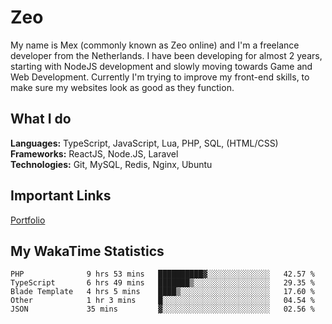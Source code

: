 # Zeo
My name is Mex (commonly known as Zeo online) and I'm a freelance developer from the Netherlands. I have been developing for almost 2 years, starting with NodeJS development and slowly moving towards Game and Web Development. Currently I'm trying to improve my front-end skills, to make sure my websites look as good as they function.

## What I do
**Languages:** TypeScript, JavaScript, Lua, PHP, SQL, (HTML/CSS)<br/>
**Frameworks:** ReactJS, Node.JS, Laravel<br/>
**Technologies:** Git, MySQL, Redis, Nginx, Ubuntu<br/>

## Important Links
[Portfolio](https://zeodev.cc)

## My WakaTime Statistics
<!--START_SECTION:waka-->
```text
PHP              9 hrs 53 mins   ██████████▓░░░░░░░░░░░░░░   42.57 % 
TypeScript       6 hrs 49 mins   ███████▒░░░░░░░░░░░░░░░░░   29.35 % 
Blade Template   4 hrs 5 mins    ████▒░░░░░░░░░░░░░░░░░░░░   17.60 % 
Other            1 hr 3 mins     █░░░░░░░░░░░░░░░░░░░░░░░░   04.54 % 
JSON             35 mins         ▓░░░░░░░░░░░░░░░░░░░░░░░░   02.56 % 
```
<!--END_SECTION:waka-->
